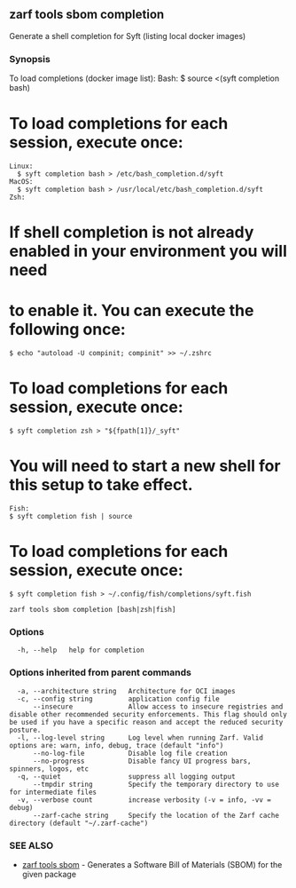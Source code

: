 ## zarf tools sbom completion

Generate a shell completion for Syft (listing local docker images)

### Synopsis

To load completions (docker image list):
	Bash:
	$ source <(syft completion bash)
# To load completions for each session, execute once:
	Linux:
	  $ syft completion bash > /etc/bash_completion.d/syft
	MacOS:
	  $ syft completion bash > /usr/local/etc/bash_completion.d/syft
	Zsh:
# If shell completion is not already enabled in your environment you will need
# to enable it.  You can execute the following once:
	$ echo "autoload -U compinit; compinit" >> ~/.zshrc
# To load completions for each session, execute once:
	$ syft completion zsh > "${fpath[1]}/_syft"
# You will need to start a new shell for this setup to take effect.
	Fish:
	$ syft completion fish | source
# To load completions for each session, execute once:
	$ syft completion fish > ~/.config/fish/completions/syft.fish
	

```
zarf tools sbom completion [bash|zsh|fish]
```

### Options

```
  -h, --help   help for completion
```

### Options inherited from parent commands

```
  -a, --architecture string   Architecture for OCI images
  -c, --config string         application config file
      --insecure              Allow access to insecure registries and disable other recommended security enforcements. This flag should only be used if you have a specific reason and accept the reduced security posture.
  -l, --log-level string      Log level when running Zarf. Valid options are: warn, info, debug, trace (default "info")
      --no-log-file           Disable log file creation
      --no-progress           Disable fancy UI progress bars, spinners, logos, etc
  -q, --quiet                 suppress all logging output
      --tmpdir string         Specify the temporary directory to use for intermediate files
  -v, --verbose count         increase verbosity (-v = info, -vv = debug)
      --zarf-cache string     Specify the location of the Zarf cache directory (default "~/.zarf-cache")
```

### SEE ALSO

* [zarf tools sbom](zarf_tools_sbom.md)	 - Generates a Software Bill of Materials (SBOM) for the given package

